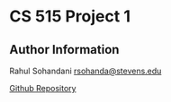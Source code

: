 # CS 515 Project 1

## Author Information
Rahul Sohandani 
rsohanda@stevens.edu

[Github Repository](https://github.com/rahul240699/CS515-Project-2)